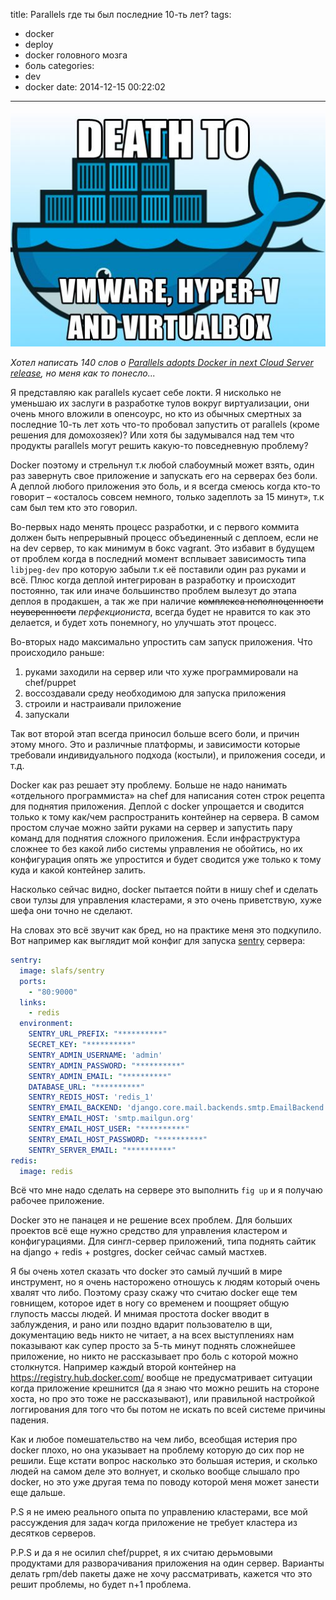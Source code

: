 title: Parallels где ты был последние 10-ть лет?
tags:
  - docker
  - deploy
  - docker головного мозга
  - боль
categories:
  - dev
  - docker
date: 2014-12-15 00:22:02
---

![docker - death to vmware, hyper-v and virtualbox](/images/docker-100388953-orig.jpg)

*Хотел написать 140 слов о [Parallels adopts Docker in next Cloud Server release](https://www.yahoo.com/tech/s/parallels-adopts-docker-next-cloud-220003984.html), но меня как то понесло...*

Я представляю как parallels кусает себе локти. Я нисколько не уменьшаю их заслуги в разработке тулов вокруг виртуализации, они очень много вложили в опенсоурс, но кто из обычных смертных за последние 10-ть лет хоть что-то пробовал запустить от parallels (кроме решения для домохозяек)? Или хотя бы задумывался над тем что продукты parallels могут решить какую-то повседневную проблему?

Docker поэтому и стрельнул т.к любой слабоумный может взять, один раз завернуть свое приложение и запускать его на серверах без боли. А деплой любого приложения это боль, и я всегда смеюсь когда кто-то говорит – «осталось совсем немного, только задеплоть за 15 минут», т.к сам был тем кто это говорил.

<!-- more -->

Во-первых надо менять процесс разработки, и с первого коммита должен быть непрерывный процесс объединенный с деплоем, если не на dev сервер, то как минимум в бокс vagrant. Это избавит в будущем от проблем когда в последний момент всплывает зависимость типа `libjpeg-dev` про которую забыли т.к её поставили один раз руками и всё. Плюс когда деплой интегрирован в разработку и происходит постоянно, так или иначе большинство проблем вылезут до этапа деплоя в продакшен, а так же при наличие ~~комплекса неполноценности~~ ~~неуверенности~~ *перфекциониста*, всегда будет не нравится то как это делается, и будет хоть понемногу, но улучшать этот процесс.

Во-вторых надо максимально упростить сам запуск приложения. Что происходило раньше: 

1. руками заходили на сервер или что хуже программировали на chef/puppet
2. воссоздавали среду необходимою для запуска приложения
3. строили и настраивали приложение
4. запускали

Так вот второй этап всегда приносил больше всего боли, и причин этому много. Это и различные платформы, и зависимости которые требовали индивидуального подхода (костыли), и приложения соседи, и т.д.

Docker как раз решает эту проблему. Больше не надо нанимать «отдельного программиста» на chef для написания сотен строк рецепта для поднятия приложения. Деплой с docker упрощается и сводится только к тому как/чем распространить контейнер на сервера. В самом простом случае можно зайти руками на сервер и запустить пару команд для поднятия сложного приложения. Если инфраструктура сложнее то без какой либо системы управления не обойтись, но их конфигурация опять же упростится и будет сводится уже только к тому куда и какой контейнер залить.

Насколько сейчас видно, docker пытается пойти в нишу chef и сделать свои тулзы для управления кластерами, я это очень приветствую, хуже шефа они точно не сделают.

На словах это всё звучит как бред, но на практике меня это подкупило. Вот например как выглядит мой конфиг для запуска [sentry](https://github.com/getsentry/sentry) сервера:

```yaml fig.yml
sentry:
  image: slafs/sentry
  ports:
    - "80:9000"
  links:
    - redis
  environment:
    SENTRY_URL_PREFIX: "**********"
    SECRET_KEY: "**********"
    SENTRY_ADMIN_USERNAME: 'admin'
    SENTRY_ADMIN_PASSWORD: "**********"
    SENTRY_ADMIN_EMAIL: "**********"
    DATABASE_URL: "**********"
    SENTRY_REDIS_HOST: 'redis_1'
    SENTRY_EMAIL_BACKEND: 'django.core.mail.backends.smtp.EmailBackend'
    SENTRY_EMAIL_HOST: 'smtp.mailgun.org'
    SENTRY_EMAIL_HOST_USER: "**********"
    SENTRY_EMAIL_HOST_PASSWORD: "**********"
    SENTRY_SERVER_EMAIL: "**********"
redis:
  image: redis
```

Всё что мне надо сделать на сервере это выполнить `fig up` и я получаю рабочее приложение.

Docker это не панацея и не решение всех проблем. Для больших проектов всё еще нужно средство для управления кластером и конфигурациями. Для сингл-сервер приложений, типа поднять сайтик на django + redis + postgres, docker сейчас самый мастхев.

Я бы очень хотел сказать что docker это самый лучший в мире инструмент, но я очень насторожено отношусь к людям который очень хвалят что либо. Поэтому сразу скажу что считаю docker еще тем говнищем, которое идет в ногу со временем и поощряет общую глупость массы людей. И мнимая простота docker вводит в заблуждения, и рано или поздно вдарит пользователю в щи, документацию ведь никто не читает, а на всех выступлениях нам показывают как супер просто за 5-ть минут поднять сложнейшее приложение, но никто не рассказывает про боль с которой можно столкнутся. Например каждый второй контейнер на https://registry.hub.docker.com/ вообще не предусматривает ситуации когда приложение крешнится (да я знаю что можно решить на стороне хоста, но про это тоже не рассказывают), или правильной настройкой логгирования для того что бы потом не искать по всей системе причины падения.

Как и любое помешательство на чем либо, всеобщая истерия про docker плохо, но она указывает на проблему которую до сих пор не решили. Еще кстати вопрос насколько это большая истерия, и сколько людей на самом деле это волнует, и сколько вообще слышало про docker, но это уже другая тема по поводу которой меня может занести еще дальше.

P.S я не имею реального опыта по управлению кластерами, все мой рассуждения для задач когда приложение не требует кластера из десятков серверов.

P.P.S и да я не осилил chef/puppet, я их считаю дерьмовыми продуктами для разворачивания приложения на один сервер. Варианты делать rpm/deb пакеты даже не хочу рассматривать, кажется что это решит проблемы, но будет n+1 проблема.
